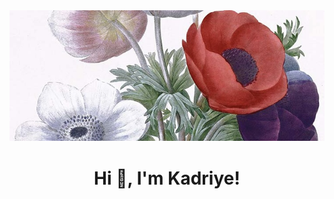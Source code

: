 <img width="1024" src="https://github.com/kadriyebarlak/kadriyebarlak/blob/main/images/IMG_0010 4.jpg">


<h1 align="center">Hi 👋, I'm Kadriye!</h1>

<!--
**kadriyebarlak/kadriyebarlak** is a ✨ _special_ ✨ repository because its `README.md` (this file) appears on your GitHub profile.

Here are some ideas to get you started:

- 🔭 I’m currently working on ...
- 🌱 I’m currently learning ...
- 👯 I’m looking to collaborate on ...
- 🤔 I’m looking for help with ...
- 💬 Ask me about ...
- 📫 How to reach me: ...
- 😄 Pronouns: ...
- ⚡ Fun fact: ...
-->
